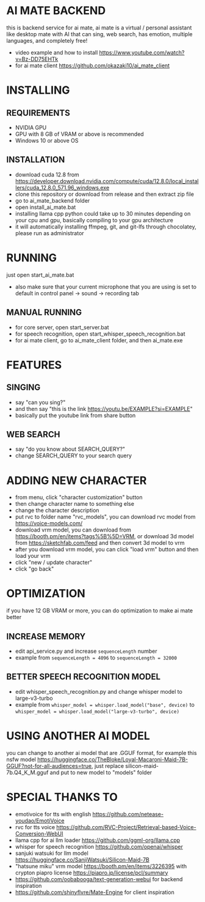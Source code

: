 # AI MATE BACKEND
this is backend service for ai mate, ai mate is a virtual / personal assistant like desktop mate with AI that can sing, web search, has emotion, multiple languages, and completely free!
- video example and how to install https://www.youtube.com/watch?v=Bz-DD75EHTk
- for ai mate client https://github.com/okazaki10/ai_mate_client
# INSTALLING
## REQUIREMENTS
- NVIDIA GPU
- GPU with 8 GB of VRAM or above is recommended
- Windows 10 or above OS
## INSTALLATION
- download cuda 12.8 from https://developer.download.nvidia.com/compute/cuda/12.8.0/local_installers/cuda_12.8.0_571.96_windows.exe
- clone this repository or download from release and then extract zip file
- go to ai_mate_backend folder
- open install_ai_mate.bat
- installing llama cpp python could take up to 30 minutes depending on your cpu and gpu, basically compiling to your gpu architecture
- it will automatically installing ffmpeg, git, and git-lfs through chocolatey, please run as administrator
# RUNNING
just open start_ai_mate.bat
- also make sure that your current microphone that you are using is set to default in control panel -> sound -> recording tab
## MANUAL RUNNING
- for core server, open start_server.bat
- for speech recognition, open start_whisper_speech_recognition.bat
- for ai mate client, go to ai_mate_client folder, and then ai_mate.exe

# FEATURES
## SINGING
- say "can you sing?"
- and then say "this is the link https://youtu.be/EXAMPLE?si=EXAMPLE"
- basically put the youtube link from share button

## WEB SEARCH
- say "do you know about SEARCH_QUERY?"
- change SEARCH_QUERY to your search query
  
# ADDING NEW CHARACTER
- from menu, click "character customization" button
- then change character name to something else
- change the character description
- put rvc to folder name "rvc_models", you can download rvc model from https://voice-models.com/
- download vrm model, you can download from https://booth.pm/en/items?tags%5B%5D=VRM, or download 3d model from https://sketchfab.com/feed and then convert 3d model to vrm
- after you download vrm model, you can click "load vrm" button and then load your vrm
- click "new / update character"
- click "go back"

# OPTIMIZATION
if you have 12 GB VRAM or more, you can do optimization to make ai mate better

## INCREASE MEMORY
- edit api_service.py and increase `sequenceLength` number
- example from `sequenceLength = 4096` to `sequenceLength = 32000`

## BETTER SPEECH RECOGNITION MODEL
- edit whisper_speech_recognition.py and change whisper model to large-v3-turbo
- example from `whisper_model = whisper.load_model("base", device)` to `whisper_model = whisper.load_model("large-v3-turbo", device)`

# USING ANOTHER AI MODEL
you can change to another ai model that are .GGUF format, for example this nsfw model https://huggingface.co/TheBloke/Loyal-Macaroni-Maid-7B-GGUF?not-for-all-audiences=true, just replace silicon-maid-7b.Q4_K_M.gguf and put to new model to "models" folder

# SPECIAL THANKS TO
- emotivoice for tts with english https://github.com/netease-youdao/EmotiVoice
- rvc for tts voice https://github.com/RVC-Project/Retrieval-based-Voice-Conversion-WebUI
- llama cpp for ai llm loader https://github.com/ggml-org/llama.cpp
- whisper for speech recognition https://github.com/openai/whisper
- sanjuki watsuki for llm model https://huggingface.co/SanjiWatsuki/Silicon-Maid-7B
- "hatsune miku" vrm model https://booth.pm/en/items/3226395 with crypton piapro license https://piapro.jp/license/pcl/summary
- https://github.com/oobabooga/text-generation-webui for backend inspiration
- https://github.com/shinyflvre/Mate-Engine for client inspiration
